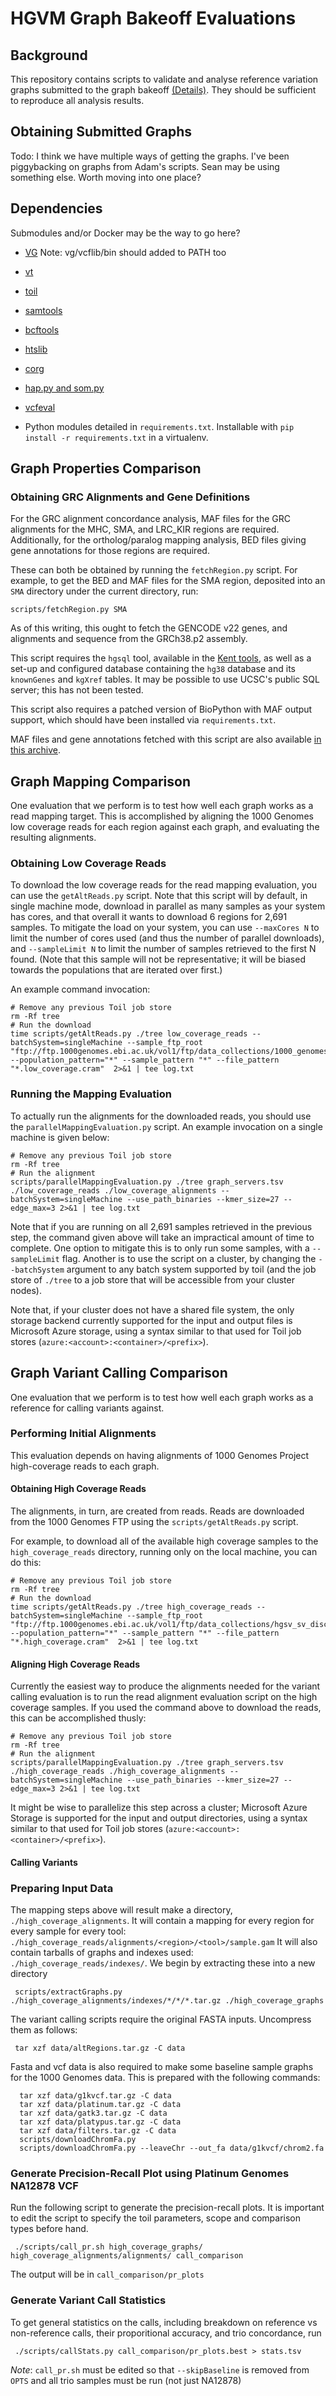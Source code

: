 # HGVM Graph Bakeoff Evaluations

## Background

This repository contains scripts to validate and analyse reference variation graphs submitted to the graph bakeoff [(Details)](https://github.com/ga4gh/schemas/wiki/Human-Genome-Variation-Map-%28HGVM%29-Pilot-Project).  They should be sufficient to reproduce all analysis results. 

## Obtaining Submitted Graphs

Todo: I think we have multiple ways of getting the graphs.  I've been piggybacking on graphs from Adam's scripts.  Sean may be using something else.  Worth moving into one place? 

## Dependencies

Submodules and/or Docker may be the way to go here?
*  [VG](https://github.com/ekg/vg) Note: vg/vcflib/bin should added to PATH too
*  [vt](https://github.com/atks/vt)
*  [toil](https://github.com/BD2KGenomics/toil)
*  [samtools](https://github.com/samtools/samtools)
*  [bcftools](https://github.com/samtools/bcftools)
*  [htslib](https://github.com/samtools/htslib)
*  [corg](https://github.com/adamnovak/corg)
*  [hap.py and som.py](https://github.com/Illumina/hap.py)
*  [vcfeval](http://realtimegenomics.com/products/rtg-tools)

*  Python modules detailed in `requirements.txt`. Installable with `pip install -r requirements.txt` in a virtualenv.


## Graph Properties Comparison

### Obtaining GRC Alignments and Gene Definitions

For the GRC alignment concordance analysis, MAF files for the GRC alignments for the MHC, SMA, and LRC_KIR regions are required. Additionally, for the ortholog/paralog mapping analysis, BED files giving gene annotations for those regions are required.

These can both be obtained by running the `fetchRegion.py` script. For example, to get the BED and MAF files for the SMA region, deposited into an `SMA` directory under the current directory, run:

```
scripts/fetchRegion.py SMA
```

As of this writing, this ought to fetch the GENCODE v22 genes, and alignments and sequence from the GRCh38.p2 assembly.

This script requires the `hgsql` tool, available in the [Kent tools](https://github.com/ENCODE-DCC/kentUtils), as well as a set-up and configured database containing the `hg38` database and its `knownGenes` and `kgXref` tables. It may be possible to use UCSC's public SQL server; this has not been tested.

This script also requires a patched version of BioPython with MAF output support, which should have been installed via `requirements.txt`.

MAF files and gene annotations fetched with this script are also available [in this archive](http://hgwdev.sdsc.edu/~anovak/hgvm/hgvm.tar.gz).


## Graph Mapping Comparison

One evaluation that we perform is to test how well each graph works as a read mapping target. This is accomplished by aligning the 1000 Genomes low coverage reads for each region against each graph, and evaluating the resulting alignments.

### Obtaining Low Coverage Reads

To download the low coverage reads for the read mapping evaluation, you can use the `getAltReads.py` script. Note that this script will by default, in single machine mode, download in parallel as many samples as your system has cores, and that overall it wants to download 6 regions for 2,691 samples. To mitigate the load on your system, you can use `--maxCores N` to limit the number of cores used (and thus the number of parallel downloads), and `--sampleLimit N` to limit the number of samples retrieved to the first N found. (Note that this sample will not be representative; it will be biased towards the populations that are iterated over first.)

An example command invocation:

```
# Remove any previous Toil job store
rm -Rf tree
# Run the download
time scripts/getAltReads.py ./tree low_coverage_reads --batchSystem=singleMachine --sample_ftp_root "ftp://ftp.1000genomes.ebi.ac.uk/vol1/ftp/data_collections/1000_genomes_project/data/" --population_pattern="*" --sample_pattern "*" --file_pattern "*.low_coverage.cram"  2>&1 | tee log.txt
```

### Running the Mapping Evaluation

To actually run the alignments for the downloaded reads, you should use the `parallelMappingEvaluation.py` script. An example invocation on a single machine is given below:

```
# Remove any previous Toil job store
rm -Rf tree
# Run the alignment
scripts/parallelMappingEvaluation.py ./tree graph_servers.tsv ./low_coverage_reads ./low_coverage_alignments --batchSystem=singleMachine --use_path_binaries --kmer_size=27 --edge_max=3 2>&1 | tee log.txt
```

Note that if you are running on all 2,691 samples retrieved in the previous step, the command given above will take an impractical amount of time to complete. One option to mitigate this is to only run some samples, with a `--sampleLimit` flag. Another is to use the script on a cluster, by changing the `--batchSystem` argument to any batch system supported by toil (and the job store of `./tree` to a job store that will be accessible from your cluster nodes).

Note that, if your cluster does not have a shared file system, the only storage backend currently supported for the input and output files is Microsoft Azure storage, using a syntax similar to that used for Toil job stores (`azure:<account>:<container>/<prefix>`).

## Graph Variant Calling Comparison

One evaluation that we perform is to test how well each graph works as a reference for calling variants against.

### Performing Initial Alignments

This evaluation depends on having alignments of 1000 Genomes Project high-coverage reads to each graph.

#### Obtaining High Coverage Reads

The alignments, in turn, are created from reads. Reads are downloaded from the 1000 Genomes FTP using the `scripts/getAltReads.py` script.

For example, to download all of the available high coverage samples to the `high_coverage_reads` directory, running only on the local machine, you can do this:

```
# Remove any previous Toil job store
rm -Rf tree
# Run the download
time scripts/getAltReads.py ./tree high_coverage_reads --batchSystem=singleMachine --sample_ftp_root "ftp://ftp.1000genomes.ebi.ac.uk/vol1/ftp/data_collections/hgsv_sv_discovery/data/" --population_pattern="*" --sample_pattern "*" --file_pattern "*.high_coverage.cram"  2>&1 | tee log.txt
```

#### Aligning High Coverage Reads

Currently the easiest way to produce the alignments needed for the variant calling evaluation is to run the read alignment evaluation script on the high coverage samples. If you used the command above to download the reads, this can be accomplished thusly:

```
# Remove any previous Toil job store
rm -Rf tree
# Run the alignment
scripts/parallelMappingEvaluation.py ./tree graph_servers.tsv ./high_coverage_reads ./high_coverage_alignments --batchSystem=singleMachine --use_path_binaries --kmer_size=27 --edge_max=3 2>&1 | tee log.txt
```

It might be wise to parallelize this step across a cluster; Microsoft Azure Storage is supported for the input and output directories, using a syntax similar to that used for Toil job stores (`azure:<account>:<container>/<prefix>`).

	  
#### Calling Variants

### Preparing Input Data

The mapping steps above will result make a directory, `./high_coverage_alignments`.  It will contain a mapping for every region for every sample for every tool: `./high_coverage_reads/alignments/<region>/<tool>/sample.gam`  It will also contain tarballs of graphs and indexes used: `./high_coverage_reads/indexes/`.  We begin by extracting these into a new directory

     scripts/extractGraphs.py ./high_coverage_alignments/indexes/*/*/*.tar.gz ./high_coverage_graphs

The variant calling scripts require the original FASTA inputs.  Uncompress them as follows:

     tar xzf data/altRegions.tar.gz -C data

Fasta and vcf data is also required to make some baseline sample graphs for the 1000 Genomes data.  This is prepared with the following commands:

	  tar xzf data/g1kvcf.tar.gz -C data
	  tar xzf data/platinum.tar.gz -C data
	  tar xzf data/gatk3.tar.gz -C data
	  tar xzf data/platypus.tar.gz -C data
	  tar xzf data/filters.tar.gz -C data
	  scripts/downloadChromFa.py
	  scripts/downloadChromFa.py --leaveChr --out_fa data/g1kvcf/chrom2.fa

### Generate Precision-Recall Plot using Platinum Genomes NA12878 VCF

Run the following script to generate the precision-recall plots.  It is important to edit the script to specify the toil parameters, scope and comparison types before hand. 

     ./scripts/call_pr.sh high_coverage_graphs/ high_coverage_alignments/alignments/ call_comparison

The output will be in `call_comparison/pr_plots`

### Generate Variant Call Statistics

To get general statistics on the calls, including breakdown on reference vs non-reference calls, their proporitional accuracy, and trio concordance, run

     ./scripts/callStats.py call_comparison/pr_plots.best > stats.tsv

*Note*:  `call_pr.sh` must be edited so that `--skipBaseline` is removed from `OPTS` and all trio samples must be run (not just NA12878)


